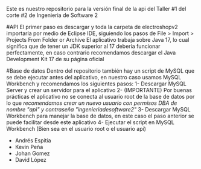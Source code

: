 Este es nuestro repositorio para la versión final de la api del Taller #1 del corte #2 de Ingenieria de Software 2

#API
El primer paso es descargar y toda la carpeta de electroshopv2 importarla por medio de Eclipse IDE, siguiendo los pasos de File > Import > Projects From Folder or Archive
El aplicativo trabaja sobre Java 17, lo cual significa que de tener un JDK superior al 17 deberia funcionar perfectamente, en caso contrario recomendamos descargar el Java Development Kit 17 de su página oficial

#Base de datos
Dentro del repositorio también hay un script de MySQL que se debe ejecutar antes del aplicativo, en nuestro caso usamos MySQL Workbench y recomendamos los siguientes pasos:
  1- Descargar MySQL Server y crear un servidor para el aplicativo
  2- (IMPORTANTE) Por buenas prácticas el aplicativo no se conecta al usuario root de la base de datos por lo que *recomendamos crear un nuevo usuario con permisos DBA de nombre "api" y contraseña "ingenieriadesoftware2"*
  3- Descargar MySQL Workbench para manejar la base de datos, en este caso el paso anterior se puede facilitar desde este aplicativo
  4- Ejecutar el script en MySQL Workbench (Bien sea en el usuario root o el usuario api)

- Andrés Espitia
- Kevin Peña
- Johan Gomez
- David López
